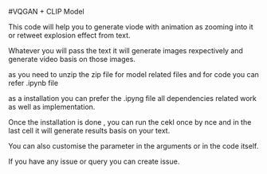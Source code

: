 #VQGAN + CLIP Model

This code will help you to generate viode with animation as zooming into it or retweet explosion effect from text.

Whatever you will pass the text it will generate images rexpectively and generate video basis on those images.

as you need to unzip the zip file for model related files and for code you can refer .ipynb file 

as a installation you can prefer the .ipyng file all dependencies related work as well as implementation.

Once the installation is done , you can run the cekl once by nce and in the last cell it will generate results basis on your text.

You can also customise the parameter in the arguments or in the code itself.

If you have any issue or query you can create issue.
